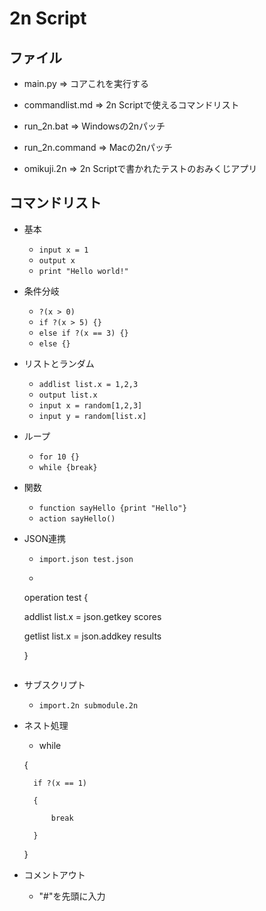 # 2n Script

## ファイル

- main.py => コアこれを実行する

- commandlist.md => 2n Scriptで使えるコマンドリスト

- run_2n.bat => Windowsの2nパッチ

- run_2n.command => Macの2nパッチ

- omikuji.2n => 2n Scriptで書かれたテストのおみくじアプリ

## コマンドリスト

- 基本
    - `input x = 1`
    - `output x`
    - `print "Hello world!"`

- 条件分岐
    - `?(x > 0)`
    - `if ?(x > 5) {}`
    - `else if ?(x == 3) {}`
    - `else {}`

- リストとランダム
    - `addlist list.x = 1,2,3`
    - `output list.x`
    - `input x = random[1,2,3]`
    - `input y = random[list.x]`

- ループ
    - `for 10 {}`
    - `while {break}`

- 関数
    - `function sayHello {print "Hello"}`
    - `action sayHello()`

- JSON連携
    - `import.json test.json`
    - ```
    operation test {

    addlist list.x = json.getkey scores

    getlist list.x = json.addkey results

    }

    ```

- サブスクリプト
    - `import.2n submodule.2n`

- ネスト処理
    - while

    {

        if ?(x == 1)

        {

            break

        }

    }


- コメントアウト
    - "#"を先頭に入力